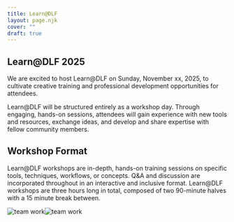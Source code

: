 ```yaml
---
title: Learn@DLF
layout: page.njk
cover: ""
draft: true
---
```


<section class="py-10 px-8 min-h-screen grid">
  <div
    class="grid max-w-7xl mx-auto my-auto items-center place-items-center lg:grid-cols-2 gap-10"
  >
    <div class="lg:max-w-md">
      <h2 class="block antialiased tracking-normal font-sans font-semibold text-blue-gray-900 mb-6 lg:text-3xl text-2xl! leading-snug! lg:max-w-sm">
        Learn@DLF 2025
      </h2>
      <p class="block antialiased font-sans leading-relaxed text-inherit text-base font-normal! mb-12 text-gray-600!">
        We are excited to host Learn@DLF on Sunday, November xx, 2025, to cultivate creative training and professional development opportunities for attendees.
      </p>
      <p class="block antialiased font-sans leading-relaxed text-inherit text-base font-normal!  mb-12 text-gray-600!">
        Learn@DLF will be structured entirely as a workshop day. Through engaging, hands-on sessions, attendees will gain experience with new tools and resources, exchange ideas, and develop and share expertise with fellow community members.
      </p>
       <h2 class="block antialiased tracking-normal font-sans font-semibold text-blue-gray-900 mb-6 pt-6 lg:text-3xl text-2xl! leading-snug! lg:max-w-sm">
        Workshop Format
      </h2>
      <p class="block antialiased font-sans leading-relaxed text-inherit text-base font-normal! text-gray-600!">
       Learn@DLF workshops are in-depth, hands-on training sessions on specific tools, techniques, workflows, or concepts. Q&A and discussion are incorporated throughout in an interactive and inclusive format. Learn@DLF workshops are three hours long in total, composed of two 90-minute halves with a 15 minute break between.
      </p>
    </div>
    <div>
      <img
        src="https://placecage.lucidinternets.com/800/600"
        alt="team work"
        class="mb-6 h-full lg:h-[370px] w-full shadow-lg rounded-xl object-cover object-center"
      /><img
        src="https://placecage.lucidinternets.com/800/600"
        alt="team work"
        class="h-full lg:h-[370px] w-full shadow-lg rounded-xl object-cover object-center"
      />
    </div>
  </div>
</section>
